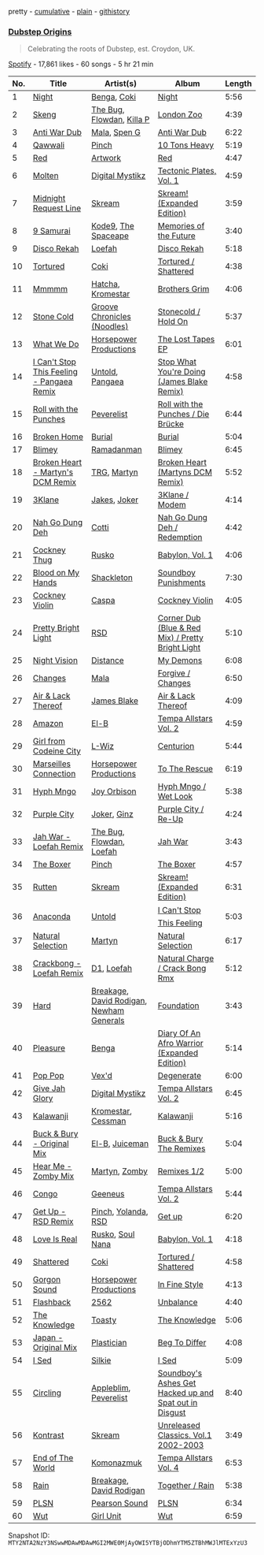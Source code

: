 pretty - [cumulative](/playlists/cumulative/37i9dQZF1DX06gZCH3HsWs.md) - [plain](/playlists/plain/37i9dQZF1DX06gZCH3HsWs) - [githistory](https://github.githistory.xyz/mackorone/spotify-playlist-archive/blob/main/playlists/plain/37i9dQZF1DX06gZCH3HsWs)

### [Dubstep Origins](https://open.spotify.com/playlist/37i9dQZF1DX06gZCH3HsWs)

> Celebrating the roots of Dubstep, est\. Croydon, UK.

[Spotify](https://open.spotify.com/user/spotify) - 17,861 likes - 60 songs - 5 hr 21 min

| No. | Title | Artist(s) | Album | Length |
|---|---|---|---|---|
| 1 | [Night](https://open.spotify.com/track/6KLZ988MUa4IuMVTjwqIkJ) | [Benga](https://open.spotify.com/artist/6lyYDuLxgcxPLH5RjUPH5p), [Coki](https://open.spotify.com/artist/4WvwRJA3YhUn5J2caHXoAG) | [Night](https://open.spotify.com/album/1pGv3AMVvdDwHdhv2w4xMu) | 5:56 |
| 2 | [Skeng](https://open.spotify.com/track/3gxYWXhsiy9Yy3FBiOxoxN) | [The Bug](https://open.spotify.com/artist/213i4NKah1DX9q0FNiKsuw), [Flowdan](https://open.spotify.com/artist/07CimrZi5vs9iEao47TNQ4), [Killa P](https://open.spotify.com/artist/0yZqTQF0ULKX2gFE6fBHXZ) | [London Zoo](https://open.spotify.com/album/0Au4HNwGtEi5iOFprP0027) | 4:39 |
| 3 | [Anti War Dub](https://open.spotify.com/track/4gVyYO3lwkhhjQXp4oabwy) | [Mala](https://open.spotify.com/artist/0QTEYauMG3DrAVPXCYMseu), [Spen G](https://open.spotify.com/artist/7Dm8mz047buRUFGEYEresl) | [Anti War Dub](https://open.spotify.com/album/4bpw1AG984v2R9UIawkRj6) | 6:22 |
| 4 | [Qawwali](https://open.spotify.com/track/5TyinkpuFzpSNDAJRYpNay) | [Pinch](https://open.spotify.com/artist/09S8AYFuaa9PQKSNsXxweW) | [10 Tons Heavy](https://open.spotify.com/album/4c8z8N2B9MCE90BR3fH9sf) | 5:19 |
| 5 | [Red](https://open.spotify.com/track/34ipgSCeo8zg2m8sioD44d) | [Artwork](https://open.spotify.com/artist/7m42JNxTwMmomGPQDbU13E) | [Red](https://open.spotify.com/album/5QAgk9IYazJu6xFENZgQwi) | 4:47 |
| 6 | [Molten](https://open.spotify.com/track/2slj0H5ogdshy28BZvYl1O) | [Digital Mystikz](https://open.spotify.com/artist/4ESIM5V4xT2Ce0ZWPhxIEY) | [Tectonic Plates, Vol\. 1](https://open.spotify.com/album/1AGrDCyIhenGt0rj8LffRf) | 4:59 |
| 7 | [Midnight Request Line](https://open.spotify.com/track/6saiu3uHwIpzPl8GKtRRNR) | [Skream](https://open.spotify.com/artist/2jbP92oFLWqPqogflK1wlW) | [Skream! \(Expanded Edition\)](https://open.spotify.com/album/1nWIYpBIbSn759fhDYPvrx) | 3:59 |
| 8 | [9 Samurai](https://open.spotify.com/track/5jI2dUCSi7BUupLnve1zi4) | [Kode9](https://open.spotify.com/artist/5Z3GyWBvJZgJ35TS0cmXll), [The Spaceape](https://open.spotify.com/artist/4XKXnYIBqC96yXPs3zwMYn) | [Memories of the Future](https://open.spotify.com/album/0xwyFwOryqHzqyoSO8M2TC) | 3:40 |
| 9 | [Disco Rekah](https://open.spotify.com/track/6sO5JLumnt2HLT6bumzIgb) | [Loefah](https://open.spotify.com/artist/1ICQEDALtLouPV8yEaJXVb) | [Disco Rekah](https://open.spotify.com/album/1oJqQBjpPKEM1JKBLHmDAJ) | 5:18 |
| 10 | [Tortured](https://open.spotify.com/track/2J9k8u0qfqUJtLeqTfkxfF) | [Coki](https://open.spotify.com/artist/4WvwRJA3YhUn5J2caHXoAG) | [Tortured / Shattered](https://open.spotify.com/album/191Vujdxp5qZwTStz0gqZl) | 4:38 |
| 11 | [Mmmmm](https://open.spotify.com/track/1Zr3VqpOdIWkesC8eHuGTi) | [Hatcha](https://open.spotify.com/artist/6uKJAfwWvzUrpHovtyaPet), [Kromestar](https://open.spotify.com/artist/0KcQg2Xc2IMImvAKbpZlhO) | [Brothers Grim](https://open.spotify.com/album/1eQe1ZREHHjReOWgiI6SN6) | 4:06 |
| 12 | [Stone Cold](https://open.spotify.com/track/0pmWk0ydV1DiN1XGNMFlw8) | [Groove Chronicles \(Noodles\)](https://open.spotify.com/artist/52ra5pt8grwDXQaE2AO5on) | [Stonecold / Hold On](https://open.spotify.com/album/1Jx6rUWeiMeIodcvTI76RN) | 5:37 |
| 13 | [What We Do](https://open.spotify.com/track/3yy5FDuWNVnVkmyFHxyKmN) | [Horsepower Productions](https://open.spotify.com/artist/2Su6RvkvrMNSvEh9ccMWD5) | [The Lost Tapes EP](https://open.spotify.com/album/0frIuETxhD03HuHP92z1s4) | 6:01 |
| 14 | [I Can't Stop This Feeling \- Pangaea Remix](https://open.spotify.com/track/50dXAWyzMIP388yEVq0lKf) | [Untold](https://open.spotify.com/artist/2UN3X76v25g6lhcZAB1xUU), [Pangaea](https://open.spotify.com/artist/08Z0yhWGksNk3wceqlCeGE) | [Stop What You're Doing \(James Blake Remix\)](https://open.spotify.com/album/54ZgchkvMn6t9M7U7iFUBd) | 4:58 |
| 15 | [Roll with the Punches](https://open.spotify.com/track/1DxvkBAExfcsgq8H916RUL) | [Peverelist](https://open.spotify.com/artist/0UrA452V5vJpCW5ezx0YMP) | [Roll with the Punches / Die Brücke](https://open.spotify.com/album/7KG7KAgw46V8TGZIbI91TZ) | 6:44 |
| 16 | [Broken Home](https://open.spotify.com/track/5e9VZdkAiMFQkXLRq7aX2T) | [Burial](https://open.spotify.com/artist/0uCCBpmg6MrPb1KY2msceF) | [Burial](https://open.spotify.com/album/38MtIlsByS3HzNX7FrfEfF) | 5:04 |
| 17 | [Blimey](https://open.spotify.com/track/1FCdwguHrMb2tzVM3S0s4G) | [Ramadanman](https://open.spotify.com/artist/5RahUdA5cpDqZr1EBegGnY) | [Blimey](https://open.spotify.com/album/5ZnUfPEqyMKnfyNRqkn0Oj) | 6:45 |
| 18 | [Broken Heart \- Martyn's DCM Remix](https://open.spotify.com/track/2CzXRSQ9dosUBaYEemtb9C) | [TRG](https://open.spotify.com/artist/2fSp3m7bV2WoRqwoTGuoY5), [Martyn](https://open.spotify.com/artist/68i1l0GWQ5dwzAy1UVNHNw) | [Broken Heart \(Martyns DCM Remix\)](https://open.spotify.com/album/3uddb9qDKZ0ykO2T8ySfeZ) | 5:52 |
| 19 | [3Klane](https://open.spotify.com/track/5lRdqkoxHakSo0XnjFrv87) | [Jakes](https://open.spotify.com/artist/2tEg1Ert1kIHmm55ayDUy7), [Joker](https://open.spotify.com/artist/6S5jf5noKu0JJjLLVUCZqP) | [3Klane / Modem](https://open.spotify.com/album/4MxdroXpuD3q9M4RMsXpu9) | 4:14 |
| 20 | [Nah Go Dung Deh](https://open.spotify.com/track/2z9eNKndZOX7iPfFm9jIAY) | [Cotti](https://open.spotify.com/artist/1P23KSyaFRsxBXYVVoH96D) | [Nah Go Dung Deh / Redemption](https://open.spotify.com/album/2l8D61EdtnAzrHgMzHsTER) | 4:42 |
| 21 | [Cockney Thug](https://open.spotify.com/track/5hHSZZuCCuBlY5eZoNubHq) | [Rusko](https://open.spotify.com/artist/4BTcOR2hEQZQQL5AMo5u10) | [Babylon, Vol\. 1](https://open.spotify.com/album/2CNQ67P0mbL0ZECsESspO3) | 4:06 |
| 22 | [Blood on My Hands](https://open.spotify.com/track/77YnquEJW9sIrfpeZxwSRG) | [Shackleton](https://open.spotify.com/artist/5Mq3CTRRgLcPkMnUue75a3) | [Soundboy Punishments](https://open.spotify.com/album/31c4Nry59JcndiQZKkeWfk) | 7:30 |
| 23 | [Cockney Violin](https://open.spotify.com/track/25f6IzJOQ5uymIlzPBm4L8) | [Caspa](https://open.spotify.com/artist/4nMuaJ4kBLDJCRBizNESI6) | [Cockney Violin](https://open.spotify.com/album/1gBFdnkrZSu5iCx5dHyjbv) | 4:05 |
| 24 | [Pretty Bright Light](https://open.spotify.com/track/2sJlDr8V10DYpnxra6tWkR) | [RSD](https://open.spotify.com/artist/5z8Vn9xoYJ3OXi6VSfohzF) | [Corner Dub \(Blue & Red Mix\) / Pretty Bright Light](https://open.spotify.com/album/1ZLzAQlEXAIMNAhhYzq0jI) | 5:10 |
| 25 | [Night Vision](https://open.spotify.com/track/0GJcq541zsRxJDZyL5M7q2) | [Distance](https://open.spotify.com/artist/1FvQZpPhaVvSoQnpslxnvb) | [My Demons](https://open.spotify.com/album/4jhxa5CVoMaOlE9wGTbM4r) | 6:08 |
| 26 | [Changes](https://open.spotify.com/track/0PfR5qCmwobwbpXL3vaqPm) | [Mala](https://open.spotify.com/artist/0QTEYauMG3DrAVPXCYMseu) | [Forgive / Changes](https://open.spotify.com/album/0Sg1wEBeKHsV2v9FOQlBm9) | 6:50 |
| 27 | [Air & Lack Thereof](https://open.spotify.com/track/2Iq6xG3QRYm4AshMsDTG7m) | [James Blake](https://open.spotify.com/artist/53KwLdlmrlCelAZMaLVZqU) | [Air & Lack Thereof](https://open.spotify.com/album/3SIN6GOdJc53CDvaQ72CvY) | 4:09 |
| 28 | [Amazon](https://open.spotify.com/track/1Drvh69px3T3nDZjDnhLiQ) | [El\-B](https://open.spotify.com/artist/1uf3MnL4HKgF5Zc70a2EDF) | [Tempa Allstars Vol\. 2](https://open.spotify.com/album/6SKfbbVPYj6R9ann9cA3ns) | 4:59 |
| 29 | [Girl from Codeine City](https://open.spotify.com/track/5htke1OQszCuQekmRzMwAs) | [L\-Wiz](https://open.spotify.com/artist/0nGg1te3vliCXlKbYHLF9B) | [Centurion](https://open.spotify.com/album/0ZPMBDghsxeSpZqnb8cZEn) | 5:44 |
| 30 | [Marseilles Connection](https://open.spotify.com/track/3adcYFz0HXK2sEKFeK9QVo) | [Horsepower Productions](https://open.spotify.com/artist/2Su6RvkvrMNSvEh9ccMWD5) | [To The Rescue](https://open.spotify.com/album/4rfFwAG4yrR7iZDUxfYdKI) | 6:19 |
| 31 | [Hyph Mngo](https://open.spotify.com/track/2BTjb4H2FLh2e5zx3nI6Ul) | [Joy Orbison](https://open.spotify.com/artist/0aIpJqqTLf683ojWREc5lg) | [Hyph Mngo / Wet Look](https://open.spotify.com/album/693G06k5b2GoKDHXGTzWPb) | 5:38 |
| 32 | [Purple City](https://open.spotify.com/track/07OgaXz5dFCeLIVvPpZs7M) | [Joker](https://open.spotify.com/artist/6S5jf5noKu0JJjLLVUCZqP), [Ginz](https://open.spotify.com/artist/64QoeJG6EusbNsBxzkqoOv) | [Purple City / Re\-Up](https://open.spotify.com/album/4sgN1XtBJLaE06fcqo5SoV) | 4:24 |
| 33 | [Jah War \- Loefah Remix](https://open.spotify.com/track/0LF5bGyZAitur0ZfwGcReK) | [The Bug](https://open.spotify.com/artist/213i4NKah1DX9q0FNiKsuw), [Flowdan](https://open.spotify.com/artist/07CimrZi5vs9iEao47TNQ4), [Loefah](https://open.spotify.com/artist/1ICQEDALtLouPV8yEaJXVb) | [Jah War](https://open.spotify.com/album/1K2poYLeajU5ffVMYw41oY) | 3:43 |
| 34 | [The Boxer](https://open.spotify.com/track/67bFgs2bngbJT72967ha4r) | [Pinch](https://open.spotify.com/artist/09S8AYFuaa9PQKSNsXxweW) | [The Boxer](https://open.spotify.com/album/1FS1JzUurrJJyUKkM4gdHv) | 4:57 |
| 35 | [Rutten](https://open.spotify.com/track/28T5MOMLbQ1MMmJAbrrxWr) | [Skream](https://open.spotify.com/artist/2jbP92oFLWqPqogflK1wlW) | [Skream! \(Expanded Edition\)](https://open.spotify.com/album/1nWIYpBIbSn759fhDYPvrx) | 6:31 |
| 36 | [Anaconda](https://open.spotify.com/track/6eRqJ9DBFcy5C2WkFPLQ5C) | [Untold](https://open.spotify.com/artist/2UN3X76v25g6lhcZAB1xUU) | [I Can't Stop This Feeling](https://open.spotify.com/album/0tKfCseB0K3zckPwG6z2pT) | 5:03 |
| 37 | [Natural Selection](https://open.spotify.com/track/65rWMNKi7FEIE6sZkcWXBI) | [Martyn](https://open.spotify.com/artist/68i1l0GWQ5dwzAy1UVNHNw) | [Natural Selection](https://open.spotify.com/album/1gz6cWXpcL9qVGx3xuItDi) | 6:17 |
| 38 | [Crackbong \- Loefah Remix](https://open.spotify.com/track/6uW5lliUqOcpH3Rol2u4eS) | [D1](https://open.spotify.com/artist/01JNOo6z0UWQWqwftahrYz), [Loefah](https://open.spotify.com/artist/1ICQEDALtLouPV8yEaJXVb) | [Natural Charge / Crack Bong Rmx](https://open.spotify.com/album/2lr9scpJPuoQs9XFbIMZQI) | 5:12 |
| 39 | [Hard](https://open.spotify.com/track/35M4cbE6QoUF5b3SlOR9GS) | [Breakage](https://open.spotify.com/artist/68Wb5Pcy71lLaKdIB6cBA5), [David Rodigan](https://open.spotify.com/artist/3Ecj5Hl1oHo9V7XKXdursh), [Newham Generals](https://open.spotify.com/artist/4uvxuGejwpYNsKHUkNNtc7) | [Foundation](https://open.spotify.com/album/3xy1r4NNCOswj3q7vKJpDd) | 3:43 |
| 40 | [Pleasure](https://open.spotify.com/track/4XQIhJIXOSMy0d132o3pIe) | [Benga](https://open.spotify.com/artist/6lyYDuLxgcxPLH5RjUPH5p) | [Diary Of An Afro Warrior \(Expanded Edition\)](https://open.spotify.com/album/1Kl9PK9QiRu95xERylVZ7K) | 5:14 |
| 41 | [Pop Pop](https://open.spotify.com/track/5f3jdKbkROgRuODuA5w9aL) | [Vex'd](https://open.spotify.com/artist/7367B0qtTtTTGorscfxrqm) | [Degenerate](https://open.spotify.com/album/3IrmzqQrAOTWeDfZfeT5fb) | 6:00 |
| 42 | [Give Jah Glory](https://open.spotify.com/track/5yBSQFVqDXt3tt5hAUIuHD) | [Digital Mystikz](https://open.spotify.com/artist/4ESIM5V4xT2Ce0ZWPhxIEY) | [Tempa Allstars Vol\. 2](https://open.spotify.com/album/6SKfbbVPYj6R9ann9cA3ns) | 6:45 |
| 43 | [Kalawanji](https://open.spotify.com/track/7gD9ffryidHA0iyhOKxadQ) | [Kromestar](https://open.spotify.com/artist/0KcQg2Xc2IMImvAKbpZlhO), [Cessman](https://open.spotify.com/artist/1Pa1dBkn3zaDkkAOksTFqu) | [Kalawanji](https://open.spotify.com/album/0qm8wY0HhxvRTu6YFXpVjL) | 5:16 |
| 44 | [Buck & Bury \- Original Mix](https://open.spotify.com/track/3xuSdGfZMeqHoc6McqbrYd) | [El\-B](https://open.spotify.com/artist/1uf3MnL4HKgF5Zc70a2EDF), [Juiceman](https://open.spotify.com/artist/7LweM6QqxBK7cFLLCwk65C) | [Buck & Bury The Remixes](https://open.spotify.com/album/69tu6yJCO7q2ajvyHIIV2i) | 5:04 |
| 45 | [Hear Me \- Zomby Mix](https://open.spotify.com/track/1v80nVTvQNItY8JPmwecve) | [Martyn](https://open.spotify.com/artist/68i1l0GWQ5dwzAy1UVNHNw), [Zomby](https://open.spotify.com/artist/0e1hn6R8UCfLkpHINwAyXR) | [Remixes 1/2](https://open.spotify.com/album/2lGPdro2bQMgqz5WyJATrZ) | 5:00 |
| 46 | [Congo](https://open.spotify.com/track/0OEyy7b7KOWRQLnDSySrK9) | [Geeneus](https://open.spotify.com/artist/6ejhSoIRxxVXEDJTR3kAVx) | [Tempa Allstars Vol\. 2](https://open.spotify.com/album/6SKfbbVPYj6R9ann9cA3ns) | 5:44 |
| 47 | [Get Up \- RSD Remix](https://open.spotify.com/track/2H114yVzxZfkyhYJGdVaj6) | [Pinch](https://open.spotify.com/artist/09S8AYFuaa9PQKSNsXxweW), [Yolanda](https://open.spotify.com/artist/6LHUn2zxDfVGssudZLxO0a), [RSD](https://open.spotify.com/artist/5z8Vn9xoYJ3OXi6VSfohzF) | [Get up](https://open.spotify.com/album/40pg4krD4NQjK9D79jjLnB) | 6:20 |
| 48 | [Love Is Real](https://open.spotify.com/track/7bI27xMlA3wamlDk4kvVWz) | [Rusko](https://open.spotify.com/artist/4BTcOR2hEQZQQL5AMo5u10), [Soul Nana](https://open.spotify.com/artist/0cS0neWJt38rrXAibihMt9) | [Babylon, Vol\. 1](https://open.spotify.com/album/2CNQ67P0mbL0ZECsESspO3) | 4:18 |
| 49 | [Shattered](https://open.spotify.com/track/4iGy3UsFeVw0oRaVWgsSN8) | [Coki](https://open.spotify.com/artist/4WvwRJA3YhUn5J2caHXoAG) | [Tortured / Shattered](https://open.spotify.com/album/191Vujdxp5qZwTStz0gqZl) | 4:58 |
| 50 | [Gorgon Sound](https://open.spotify.com/track/2eKcQqAYex36Eju94neF4l) | [Horsepower Productions](https://open.spotify.com/artist/2Su6RvkvrMNSvEh9ccMWD5) | [In Fine Style](https://open.spotify.com/album/4fIxqQx85WP3RF1jLuLyOu) | 4:13 |
| 51 | [Flashback](https://open.spotify.com/track/2BForZvdNhvnNDo5om18Rf) | [2562](https://open.spotify.com/artist/2leze82lbuNUn3K4c7nS1B) | [Unbalance](https://open.spotify.com/album/0TwCte8lYquzBK3CzLeofP) | 4:40 |
| 52 | [The Knowledge](https://open.spotify.com/track/1BjCQM4rGB8muspU65nK72) | [Toasty](https://open.spotify.com/artist/5xD3piymhCUyYezMeJX2h5) | [The Knowledge](https://open.spotify.com/album/7osClkZir38QpfXpEB570p) | 5:06 |
| 53 | [Japan \- Original Mix](https://open.spotify.com/track/7b4n7QwjEo69szisxNK4By) | [Plastician](https://open.spotify.com/artist/6p41GgJajkf3W2YXAzL8xC) | [Beg To Differ](https://open.spotify.com/album/1c6CUNYkv0uxnnJdZneWBT) | 4:08 |
| 54 | [I Sed](https://open.spotify.com/track/7wm850KXS2n3lvDMzw7Ye8) | [Silkie](https://open.spotify.com/artist/2Mn5YxJ8YfFCU6h2Ypr8NI) | [I Sed](https://open.spotify.com/album/1M4bxHiJAUUo17ZreQgMnN) | 5:09 |
| 55 | [Circling](https://open.spotify.com/track/7arHDHpGPly92y5OBw3TXo) | [Appleblim](https://open.spotify.com/artist/1rjoPlhBrPKXTmIdcs3nX0), [Peverelist](https://open.spotify.com/artist/0UrA452V5vJpCW5ezx0YMP) | [Soundboy's Ashes Get Hacked up and Spat out in Disgust](https://open.spotify.com/album/2EwYpI81KlCtcW9jtBgD0o) | 8:40 |
| 56 | [Kontrast](https://open.spotify.com/track/6rPBDXpWLTS9qttPiL4iZj) | [Skream](https://open.spotify.com/artist/2jbP92oFLWqPqogflK1wlW) | [Unreleased Classics\. Vol.1 2002\-2003](https://open.spotify.com/album/3Y9AKnG29frOdMAEmMgPpG) | 3:49 |
| 57 | [End of The World](https://open.spotify.com/track/5Vva8cgvExMiv8rVb7tUXK) | [Komonazmuk](https://open.spotify.com/artist/49MesZcAw4Lk3CNprzOleL) | [Tempa Allstars Vol\. 4](https://open.spotify.com/album/7xGZ4HUYuWmXgWKi6xNzSA) | 6:53 |
| 58 | [Rain](https://open.spotify.com/track/41RvGTebIgt1Usx4y0wMa1) | [Breakage](https://open.spotify.com/artist/68Wb5Pcy71lLaKdIB6cBA5), [David Rodigan](https://open.spotify.com/artist/3Ecj5Hl1oHo9V7XKXdursh) | [Together / Rain](https://open.spotify.com/album/6OsZt8o1JYSbNDxHKq0FRr) | 5:38 |
| 59 | [PLSN](https://open.spotify.com/track/5HIrV3ltvHRqP4KZfI9oDb) | [Pearson Sound](https://open.spotify.com/artist/3lN70MoiO9u6b95CsTeB1J) | [PLSN](https://open.spotify.com/album/1xMFLPFsZLN9o4wAZgcFEb) | 6:34 |
| 60 | [Wut](https://open.spotify.com/track/0aiCRTUgEMeU68fIXfOFnq) | [Girl Unit](https://open.spotify.com/artist/3Jq7bBEptoqWjGQwrkLTWp) | [Wut](https://open.spotify.com/album/0k4rjWioMp7McdFrhcS0dQ) | 6:59 |

Snapshot ID: `MTY2NTA2NzY3NSwwMDAwMDAwMGI2MWE0MjAyOWI5YTBjODhmYTM5ZTBhMWJlMTExYzU3`
